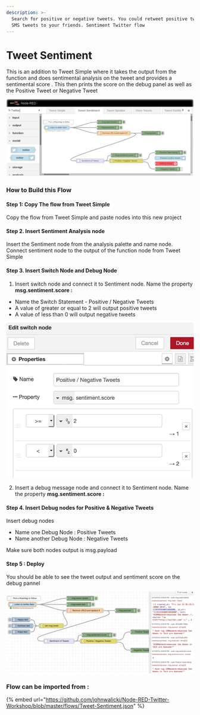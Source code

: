 ```yaml
---
description: >-
  Search for positive or negative tweets. You could retweet positive tweets or
  SMS tweets to your friends. Sentiment Twitter flow
---
```


# Tweet Sentiment

This is an addition to Tweet Simple where it takes the output from the function and does sentimental analysis on the tweet and provides a sentimental score . This then prints the score on the debug panel as well as the Positive Tweet or Negative Tweet 

![](../.gitbook/assets/image%20%284%29.png)

### How to Build this Flow 

#### Step 1: Copy The flow from Tweet Simple 

Copy the flow from Tweet Simple and paste nodes into this new project 

#### Step 2. Insert Sentiment Analysis node 

Insert the Sentiment node from the analysis palette and name node. Connect sentiment node to the output of the function node from Tweet Simple 

#### Step 3. Insert Switch Node and Debug Node 

1. Insert switch node and connect it to Sentiment node. Name the property **msg.sentiment.score :** 

* Name the Switch Statement  - Positive / Negative Tweets
* A value of greater or equal to 2 will output positive tweets 
* A value of less than 0 will output negative tweets

![](../.gitbook/assets/image%20%2828%29.png)

   2.  Insert a debug message node and connect it to Sentiment node. Name the property **msg.sentiment.score :**

#### Step 4. Insert Debug nodes for Positive & Negative Tweets 

Insert debug nodes 

* Name one Debug Node : Positive Tweets  
* Name another Debug Node : Negative Tweets 

Make sure both nodes output is msg.payload 

#### Step 5 : Deploy 

You should be able to see the tweet output and sentiment score on the debug pannel 

![](../.gitbook/assets/image%20%283%29.png)

### Flow can be imported from : 

{% embed url="https://github.com/johnwalicki/Node-RED-Twitter-Workshop/blob/master/flows/Tweet-Sentiment.json" %}





